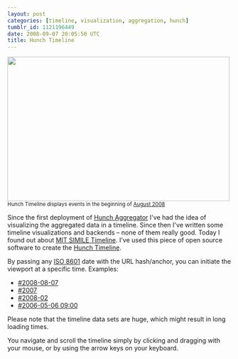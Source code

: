```yaml
---
layout: post
categories: [timeline, visualization, aggregation, hunch]
tumblr_id: 1121196449
date: 2008-09-07 20:05:50 UTC
title: Hunch Timeline
---
```


<a href="/attachments/2008/09/hunch-aggregator-timeline.png"><img src="/attachments/2008/09/hunch-aggregator-timeline-500.png" alt="" title="hunch-aggregator-timeline-500" width="500" height="325" class="alignnone size-full wp-image-715" /></a>
<small>Hunch Timeline displays events in the beginning of <a href="http://hunch.se/timeline/#2008-08-07">August 2008</a></small>

Since the first deployment of <a href="http://blog.hunch.se/archive/2008/08/14/hunch-aggregator">Hunch Aggregator</a> I've had the idea of visualizing the aggregated data in a timeline. Since then I've written some timeline visualizations and backends – none of them really good. Today I found out about <a href="http://simile.mit.edu/timeline/">MIT <abbr title="Semantic Interoperability of Metadata and Information in unLike Environments">SIMILE</abbr> Timeline</a>. I've used this piece of open source software to create the <a href="http://hunch.se/timeline/">Hunch Timeline</a>.

By passing any <a href="http://en.wikipedia.org/wiki/ISO_8601">ISO 8601</a> date with the URL hash/anchor, you can initiate the viewport at a specific time. Examples:
<ul>
<li><a href="http://hunch.se/timeline/#2008-08-07">#2008-08-07</a></li>
<li><a href="http://hunch.se/timeline/#2007">#2007</a></li>
<li><a href="http://hunch.se/timeline/#2008-02">#2008-02</a></li>
<li><a href="http://hunch.se/timeline/#2006-05-06%2009:00">#2006-05-06 09:00</a></li>
</ul>

Please note that the timeline data sets are huge, which might result in long loading times.

You navigate and scroll the timeline simply by clicking and dragging with your mouse, or by using the arrow keys on your keyboard.



